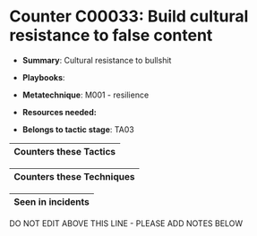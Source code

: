 # Counter C00033: Build cultural resistance to false content

* **Summary**: Cultural resistance to bullshit

* **Playbooks**: 

* **Metatechnique**: M001 - resilience

* **Resources needed:** 

* **Belongs to tactic stage**: TA03


| Counters these Tactics |
| ---------------------- |



| Counters these Techniques |
| ------------------------- |



| Seen in incidents |
| ----------------- |


DO NOT EDIT ABOVE THIS LINE - PLEASE ADD NOTES BELOW